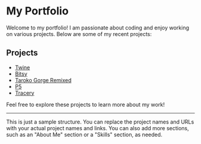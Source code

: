 # My Portfolio

Welcome to my portfolio! I am passionate about coding and enjoy working on various projects. Below are some of my recent projects:

## Projects

<!-- - [Project 1: Project Name](https://example.com/project1) -->
- [Twine](twine-cfractales_conceptos.html)
- [Bitsy]()
- [Taroko Gorge Remixed](toy-garbage.html)
- [P5]()
- [Tracery](tracery-1st.html)

Feel free to explore these projects to learn more about my work!

---

This is just a sample structure. You can replace the project names and URLs with your actual project names and links. You can also add more sections, such as an "About Me" section or a "Skills" section, as needed.
